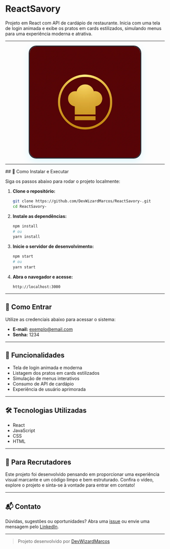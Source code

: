 # ReactSavory

Projeto em React com API de cardápio de restaurante. Inicia com uma tela de login animada e exibe os pratos em cards estilizados, simulando menus para uma experiência moderna e atrativa.
<hr>

<p align="center">
  <a href="https://www.linkedin.com/feed/update/urn:li:activity:7267641509196320768/?originTrackingId=wauRRE1wR0Oz%2FU%2FYGQeUWg%3D%3D">
    <img src="./react.png" alt="ReactSavory" width="350" style="border-radius:24px;box-shadow:0 8px 24px rgba(97,218,251,0.2);border:3px solid #282c34;">
  </a>
</p>
<p align="center">
  <a href="https://github.com/DevWizardMarcos/ReactSavory-/blob/main/README.md" style="text-decoration:none;">
  </a>
</p>

<hr>
## 🚀 Como Instalar e Executar

Siga os passos abaixo para rodar o projeto localmente:

1. **Clone o repositório:**
   ```bash
   git clone https://github.com/DevWizardMarcos/ReactSavory-.git
   cd ReactSavory-
   ```

2. **Instale as dependências:**
   ```bash
   npm install
   # ou
   yarn install
   ```

3. **Inicie o servidor de desenvolvimento:**
   ```bash
   npm start
   # ou
   yarn start
   ```

4. **Abra o navegador e acesse:**
   ```
   http://localhost:3000
   ```

---

## 🔑 Como Entrar

Utilize as credenciais abaixo para acessar o sistema:

- **E-mail:** exemplo@email.com
- **Senha:** 1234

---

## 🧩 Funcionalidades

- Tela de login animada e moderna
- Listagem dos pratos em cards estilizados
- Simulação de menus interativos
- Consumo de API de cardápio
- Experiência de usuário aprimorada

---

## 🛠️ Tecnologias Utilizadas

- React
- JavaScript
- CSS
- HTML

---

## 💼 Para Recrutadores

Este projeto foi desenvolvido pensando em proporcionar uma experiência visual marcante e um código limpo e bem estruturado. Confira o vídeo, explore o projeto e sinta-se à vontade para entrar em contato!

---

## 📬 Contato

Dúvidas, sugestões ou oportunidades? Abra uma [issue](https://github.com/DevWizardMarcos/ReactSavory-/issues) ou envie uma mensagem pelo [LinkedIn](https://www.linkedin.com/in/seu-linkedin).

---

> Projeto desenvolvido por [DevWizardMarcos](https://github.com/DevWizardMarcos)
